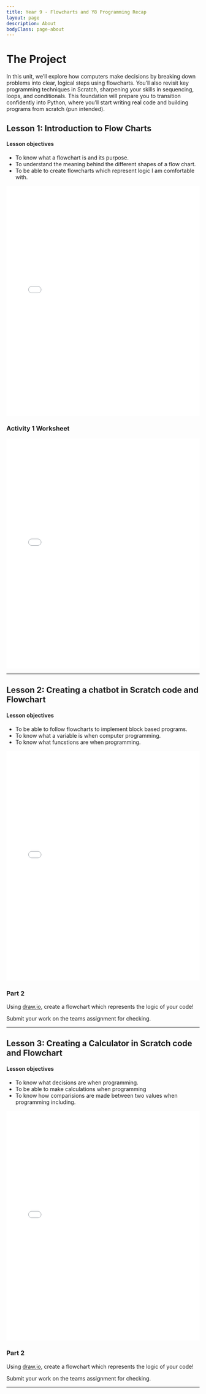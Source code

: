 ```yaml
---
title: Year 9 - Flowcharts and Y8 Programming Recap
layout: page
description: About
bodyClass: page-about
---
```


# The Project

 In this unit, we’ll explore how computers make decisions by breaking down problems into clear, logical steps using flowcharts. You’ll also revisit key programming techniques in Scratch, sharpening your skills in sequencing, loops, and conditionals. This foundation will prepare you to transition confidently into Python, where you’ll start writing real code and building programs from scratch (pun intended).


## Lesson 1: Introduction to Flow Charts

#### Lesson objectives
- To know what a flowchart is and its purpose.
- To understand the meaning behind the different shapes of a flow chart.
- To be able to create flowcharts which represent logic I am comfortable with.


<p align="center">
<iframe src="/Files/Y9/u1l1.pdf" width="100%" height="600px" style="border: none;"></iframe>
</p>


### Activity 1 Worksheet

<p align="center">
<iframe src="/Files/Y9/tea.pdf" width="100%" height="600px" style="border: none;"></iframe>
</p>

<hr>

## Lesson 2: Creating a chatbot in Scratch code and Flowchart

#### Lesson objectives
- To be able to follow flowcharts to implement block based programs.
- To know what a variable is when computer programming.
- To know what funcstions are when programming.




<p align="center">
<iframe src="/Files/Y9/u1l2.pdf" width="100%" height="600px" style="border: none;"></iframe>
</p>


### Part 2
Using <a href="https://draw.io">draw.io</a>, create a flowchart which represents the logic of your code!

Submit your work on the teams assignment for checking.

<hr>

## Lesson 3: Creating a Calculator in Scratch code and Flowchart

#### Lesson objectives
- To know what decisions are when programming.
- To be able to make calculations when programming
- To know how comparisions are made between two values when programming including.


<p align="center">
<iframe src="/Files/Y9/u1l3.pdf" width="100%" height="600px" style="border: none;"></iframe>
</p>


### Part 2
Using  <a href="https://draw.io">draw.io</a>, create a flowchart which represents the logic of your code!

Submit your work on the teams assignment for checking.

<hr>

